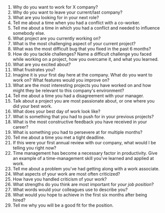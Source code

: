 1.  Why do you want to work for X company?
2.  Why do you want to leave your current/last company?
3.  What are you looking for in your next role?
4.  Tell me about a time when you had a conflict with a co-worker.
5.  Tell me about a time in which you had a conflict and needed to influence somebody else.
6.  What project are you currently working on?
7.  What is the most challenging aspect of your current project?
8.  What was the most difficult bug that you fixed in the past 6 months?
9.  How do you tackle challenges? Name a difficult challenge you faced while working on a project, how you overcame it, and what you learned.
10.  What are you excited about?
11.  What frustrates you?
12.  Imagine it is your first day here at the company. What do you want to work on? What features would you improve on?
13.  What are the most interesting projects you have worked on and how might they be relevant to this company's environment?
14.  Tell me about a time you had a disagreement with your manager.
15.  Talk about a project you are most passionate about, or one where you did your best work.
16.  What does your best day of work look like?
17.  What is something that you had to push for in your previous projects?
18.  What is the most constructive feedback you have received in your career?
19.  What is something you had to persevere at for multiple months?
20.  Tell me about a time you met a tight deadline.
21.  If this were your first annual review with our company, what would I be telling you right now?
22.  Time management has become a necessary factor in productivity. Give an example of a time-management skill you've learned and applied at work.
23.  Tell me about a problem you've had getting along with a work associate.
24.  What aspects of your work are most often criticized?
25.  How have you handled criticism of your work?
26.  What strengths do you think are most important for _your job position_?
27.  What words would your colleagues use to describe you?
28.  What would you hope to achieve in the first six months after being hired?
29.  Tell me why you will be a good fit for the position.